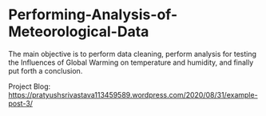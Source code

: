 # Performing-Analysis-of-Meteorological-Data

The main objective is to perform data cleaning, perform analysis for testing the Influences of Global Warming on temperature and humidity, and finally put forth a conclusion.

Project Blog: https://pratyushsrivastava113459589.wordpress.com/2020/08/31/example-post-3/
